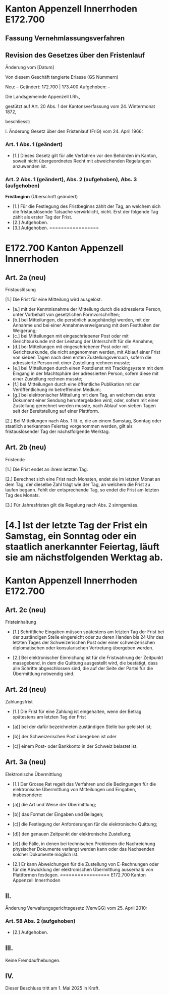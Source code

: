 # Kanton Appenzell Innerrhoden E172.700

## Fassung Vernehmlassungsverfahren
## Revision des Gesetzes über den Fristenlauf

Änderung vom [Datum]

Von diesem Geschäft tangierte Erlasse (GS Nummern)

Neu:               –
Geändert:          172.700 | 173.400
Aufgehoben:        –

Die Landsgemeinde Appenzell I.Rh.,

gestützt auf Art. 20 Abs. 1 der Kantonsverfassung vom 24. Wintermonat 1872,

beschliesst:

I.
Änderung Gesetz über den Fristenlauf (FriG) vom 24. April 1966:

### Art. 1 Abs. 1 (geändert)

- [1.] Dieses Gesetz gilt für alle Verfahren vor den Behörden im Kanton, soweit nicht übergeordnetes Recht mit abweichenden Regelungen anzuwenden ist.

### Art. 2 Abs. 1 (geändert), Abs. 2 (aufgehoben), Abs. 3 (aufgehoben)

**Fristbeginn** (Überschrift geändert)

- [1.] Für die Festlegung des Fristbeginns zählt der Tag, an welchem sich die fristauslösende Tatsache verwirklicht, nicht. Erst der folgende Tag zählt als erster Tag der Frist.
- [2.] Aufgehoben.
- [3.] Aufgehoben.
=================
# E172.700 Kanton Appenzell Innerrhoden

## Art. 2a (neu)
Fristauslösung

[1.] Die Frist für eine Mitteilung wird ausgelöst:
- [a.] mit der Kenntnisnahme der Mitteilung durch die adressierte Person, unter Vorbehalt von gesetzlichen Formvorschriften;
- [b.] bei Mitteilungen, die persönlich ausgehändigt werden, mit der Annahme und bei einer Annahmeverweigerung mit dem Festhalten der Weigerung;
- [c.] bei Mitteilungen mit eingeschriebener Post oder mit Gerichtsurkunde mit der Leistung der Unterschrift für die Annahme;
- [d.] bei Mitteilungen mit eingeschriebener Post oder mit Gerichtsurkunde, die nicht angenommen werden, mit Ablauf einer Frist von sieben Tagen nach dem ersten Zustellungsversuch, sofern die adressierte Person mit einer Zustellung rechnen musste;
- [e.] bei Mitteilungen durch einen Postdienst mit Trackingsystem mit dem Eingang in der Machtsphäre der adressierten Person, sofern diese mit einer Zustellung rechnen musste;
- [f.] bei Mitteilungen durch eine öffentliche Publikation mit der Veröffentlichung im betreffenden Medium;
- [g.] bei elektronischer Mitteilung mit dem Tag, an welchem das erste Dokument einer Sendung heruntergeladen wird, oder, sofern mit einer Zustellung gerechnet werden musste, nach Ablauf von sieben Tagen seit der Bereitstellung auf einer Plattform.

[2.] Bei Mitteilungen nach Abs. 1 lit. e, die an einem Samstag, Sonntag oder staatlich anerkannten Feiertag vorgenommen werden, gilt als fristauslösender Tag der nächstfolgende Werktag.

## Art. 2b (neu)
Fristende

[1.] Die Frist endet an ihrem letzten Tag.

[2.] Berechnet sich eine Frist nach Monaten, endet sie im letzten Monat an dem Tag, der dieselbe Zahl trägt wie der Tag, an welchem die Frist zu laufen begann. Fehlt der entsprechende Tag, so endet die Frist am letzten Tag des Monats.

[3.] Für Jahresfristen gilt die Regelung nach Abs. 2 sinngemäss.

[4.] Ist der letzte Tag der Frist ein Samstag, ein Sonntag oder ein staatlich anerkannter Feiertag, läuft sie am nächstfolgenden Werktag ab.
=================
# Kanton Appenzell Innerrhoden E172.700

## Art. 2c (neu)
Fristeinhaltung

- [1.] Schriftliche Eingaben müssen spätestens am letzten Tag der Frist bei der zuständigen Stelle eingereicht oder zu deren Handen bis 24 Uhr des letzten Tages der Schweizerischen Post oder einer schweizerischen diplomatischen oder konsularischen Vertretung übergeben werden.

- [2.] Bei elektronischer Einreichung ist für die Fristwahrung der Zeitpunkt massgebend, in dem die Quittung ausgestellt wird, die bestätigt, dass alle Schritte abgeschlossen sind, die auf der Seite der Partei für die Übermittlung notwendig sind.

## Art. 2d (neu)
Zahlungsfrist

- [1.] Die Frist für eine Zahlung ist eingehalten, wenn der Betrag spätestens am letzten Tag der Frist

- [a)] bei der dafür bezeichneten zuständigen Stelle bar geleistet ist;
- [b)] der Schweizerischen Post übergeben ist oder
- [c)] einem Post- oder Bankkonto in der Schweiz belastet ist.

## Art. 3a (neu)
Elektronische Übermittlung

- [1.] Der Grosse Rat regelt das Verfahren und die Bedingungen für die elektronische Übermittlung von Mitteilungen und Eingaben, insbesondere:

- [a)] die Art und Weise der Übermittlung;
- [b)] das Format der Eingaben und Beilagen;
- [c)] die Festlegung der Anforderungen für die elektronische Quittung;
- [d)] den genauen Zeitpunkt der elektronische Zustellung;
- [e)] die Fälle, in denen bei technischen Problemen die Nachreichung physischer Dokumente verlangt werden kann oder das Nachsenden solcher Dokumente möglich ist.

- [2.] Er kann Abweichungen für die Zustellung von E-Rechnungen oder für die Abwicklung der elektronischen Übermittlung ausserhalb von Plattformen festlegen.
=================
E172.700                                              Kanton Appenzell Innerrhoden

## II.
Änderung Verwaltungsgerichtsgesetz (VerwGG) vom 25. April 2010:

### Art. 58 Abs. 2 (aufgehoben)
- [2.] Aufgehoben.

## III.
Keine Fremdaufhebungen.

## IV.
Dieser Beschluss tritt am 1. Mai 2025 in Kraft.